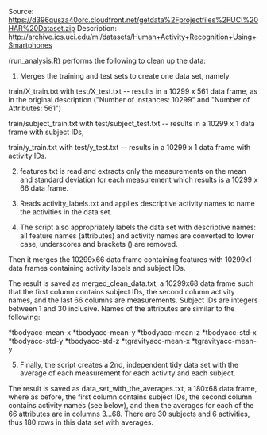 

Source: https://d396qusza40orc.cloudfront.net/getdata%2Fprojectfiles%2FUCI%20HAR%20Dataset.zip 
Description: http://archive.ics.uci.edu/ml/datasets/Human+Activity+Recognition+Using+Smartphones

(run_analysis.R) performs the following to clean up the data:

1. Merges the training and test sets to create one data set, namely

train/X_train.txt with test/X_test.txt -- results in  a 10299 x 561 data frame, as in the original description ("Number of Instances: 10299" and "Number of Attributes: 561")

train/subject_train.txt with test/subject_test.txt -- results in a 10299 x 1 data frame with subject IDs,

train/y_train.txt with test/y_test.txt -- results in a 10299 x 1 data frame with activity IDs.

2. features.txt is read and extracts only the measurements on the mean and standard deviation for each measurement which results is a 10299 x 66 data frame.

3. Reads activity_labels.txt and applies descriptive activity names to name the activities in the data set.

4. The script also appropriately labels the data set with descriptive names: all feature names (attributes) and activity names are converted to lower case, underscores and brackets () are removed.

Then it merges the 10299x66 data frame containing features with 10299x1 data frames containing activity labels and subject IDs.

The result is saved as merged_clean_data.txt, a 10299x68 data frame such that the first column contains subject IDs, the second column activity names, and the last 66 columns are measurements. Subject IDs are integers between 1 and 30 inclusive. Names of the attributes are similar to the following:

*tbodyacc-mean-x
*tbodyacc-mean-y
*tbodyacc-mean-z
*tbodyacc-std-x
*tbodyacc-std-y
*tbodyacc-std-z
*tgravityacc-mean-x
*tgravityacc-mean-y

5. Finally, the script creates a 2nd, independent tidy data set with the average of each measurement for each activity and each subject.

The result is saved as data_set_with_the_averages.txt, a 180x68 data frame, where as before, the first column contains subject IDs, the second column contains activity names (see below), and then the averages for each of the 66 attributes are in columns 3...68. There are 30 subjects and 6 activities, thus 180 rows in this data set with averages.
